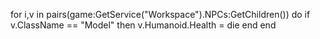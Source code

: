 for i,v in pairs(game:GetService("Workspace").NPCs:GetChildren()) do
    if v.ClassName == "Model" then
        v.Humanoid.Health = die
end
end
